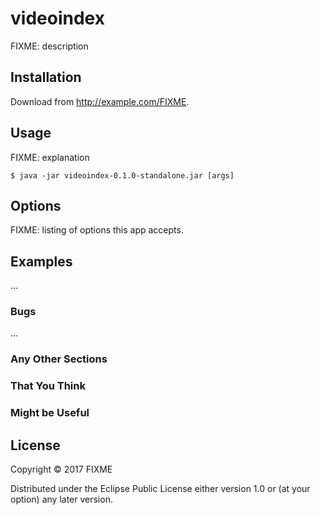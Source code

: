 # videoindex

FIXME: description

## Installation

Download from http://example.com/FIXME.

## Usage

FIXME: explanation

    $ java -jar videoindex-0.1.0-standalone.jar [args]

## Options

FIXME: listing of options this app accepts.

## Examples

...

### Bugs

...

### Any Other Sections
### That You Think
### Might be Useful

## License

Copyright © 2017 FIXME

Distributed under the Eclipse Public License either version 1.0 or (at
your option) any later version.
